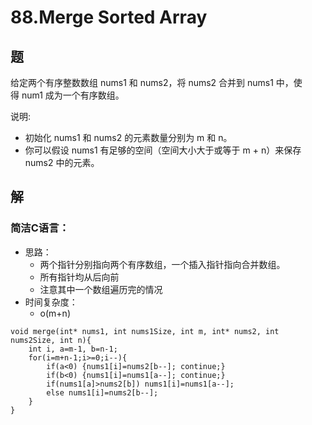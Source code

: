 # 88.Merge Sorted Array

## 题

给定两个有序整数数组 nums1 和 nums2，将 nums2 合并到 nums1 中，使得 num1 成为一个有序数组。

说明:
- 初始化 nums1 和 nums2 的元素数量分别为 m 和 n。
- 你可以假设 nums1 有足够的空间（空间大小大于或等于 m + n）来保存 nums2 中的元素。

## 解

### 简洁C语言：
- 思路：
  - 两个指针分别指向两个有序数组，一个插入指针指向合并数组。
  - 所有指针均从后向前
  - 注意其中一个数组遍历完的情况
- 时间复杂度：
  - o(m+n)
```
void merge(int* nums1, int nums1Size, int m, int* nums2, int nums2Size, int n){
    int i, a=m-1, b=n-1;
    for(i=m+n-1;i>=0;i--){
        if(a<0) {nums1[i]=nums2[b--]; continue;}
        if(b<0) {nums1[i]=nums1[a--]; continue;} 
        if(nums1[a]>nums2[b]) nums1[i]=nums1[a--];
        else nums1[i]=nums2[b--];
    }
}
```
